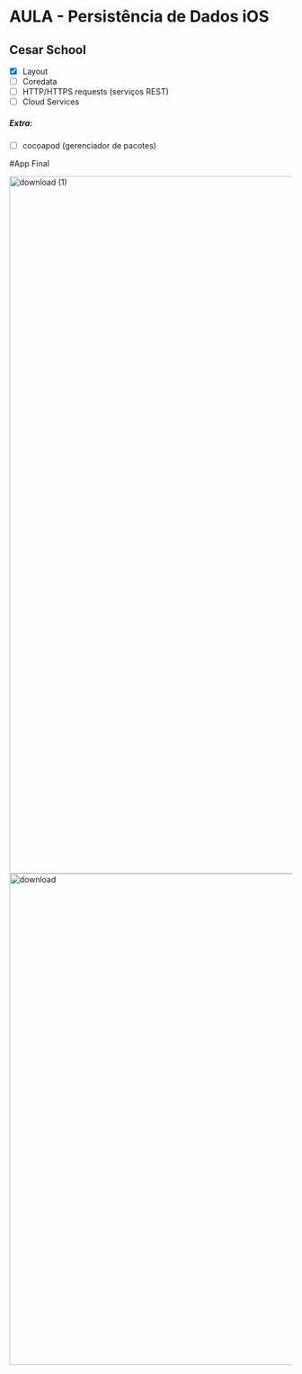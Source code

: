 # AULA - Persistência de Dados iOS


## Cesar School
- [X] Layout
- [ ] Coredata
- [ ] HTTP/HTTPS requests (serviços REST)
- [ ] Cloud Services

##### Extra:  
- [ ] cocoapod (gerenciador de pacotes)

#App Final

<img width="1240" alt="download (1)" src="https://user-images.githubusercontent.com/26393337/82108426-b6289e00-9704-11ea-92d6-0aa1cdbeb543.png">
<img width="874" alt="download" src="https://user-images.githubusercontent.com/26393337/82108431-bd4fac00-9704-11ea-9f54-5af93a5f0b7c.png">
